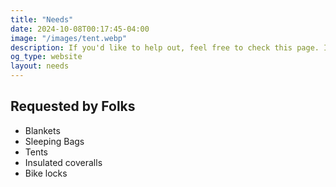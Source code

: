 ```yaml
---
title: "Needs"
date: 2024-10-08T00:17:45-04:00
image: "/images/tent.webp"
description: If you'd like to help out, feel free to check this page. I keep this up-to-date with our needs.
og_type: website
layout: needs
---
```


## Requested by Folks

- Blankets
- Sleeping Bags
- Tents
- Insulated coveralls
- Bike locks
